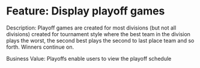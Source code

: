 # Feature: Display playoff games

Description: Playoff games are created for most divisions (but not all divisions) created for tournament style where the best team in the division plays the worst, the second best plays the second to last place team and so forth. Winners continue on. 

Business Value: Playoffs enable users to view the playoff schedule

